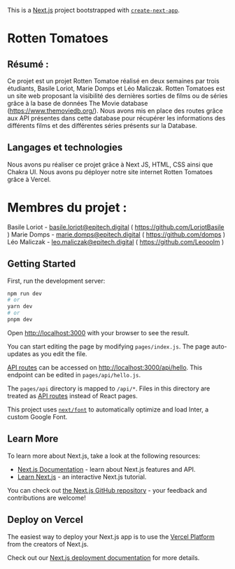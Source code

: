 This is a [Next.js](https://nextjs.org/) project bootstrapped with [`create-next-app`](https://github.com/vercel/next.js/tree/canary/packages/create-next-app).

# Rotten Tomatoes 

## Résumé : 
Ce projet est un projet Rotten Tomatoe réalisé en deux semaines par trois étudiants, Basile Loriot, Marie Domps et Léo Maliczak. 
Rotten Tomatoes est un site web proposant la visibilité	des dernières sorties de films ou de séries grâce à la base de données The Movie database (https://www.themoviedb.org/).
Nous avons mis en place des routes grâce aux API présentes dans cette database pour récupérer les informations des différents films et des différentes séries présents sur la Database. 



## Langages et technologies 
Nous avons pu réaliser ce projet grâce à Next JS, HTML, CSS ainsi que Chakra UI.
Nous avons pu déployer notre site internet Rotten Tomatoes grâce à Vercel.




# Membres du projet :
Basile Loriot - basile.loriot@epitech.digital ( https://github.com/LoriotBasile )
Marie Domps - marie.domps@epitech.digital ( https://github.com/domps )
Léo Maliczak - leo.maliczak@epitech.digital ( https://github.com/Leooolm )



## Getting Started

First, run the development server:

```bash
npm run dev
# or
yarn dev
# or
pnpm dev
```

Open [http://localhost:3000](http://localhost:3000) with your browser to see the result.

You can start editing the page by modifying `pages/index.js`. The page auto-updates as you edit the file.

[API routes](https://nextjs.org/docs/api-routes/introduction) can be accessed on [http://localhost:3000/api/hello](http://localhost:3000/api/hello). This endpoint can be edited in `pages/api/hello.js`.

The `pages/api` directory is mapped to `/api/*`. Files in this directory are treated as [API routes](https://nextjs.org/docs/api-routes/introduction) instead of React pages.

This project uses [`next/font`](https://nextjs.org/docs/basic-features/font-optimization) to automatically optimize and load Inter, a custom Google Font.

## Learn More

To learn more about Next.js, take a look at the following resources:

- [Next.js Documentation](https://nextjs.org/docs) - learn about Next.js features and API.
- [Learn Next.js](https://nextjs.org/learn) - an interactive Next.js tutorial.

You can check out [the Next.js GitHub repository](https://github.com/vercel/next.js/) - your feedback and contributions are welcome!

## Deploy on Vercel

The easiest way to deploy your Next.js app is to use the [Vercel Platform](https://vercel.com/new?utm_medium=default-template&filter=next.js&utm_source=create-next-app&utm_campaign=create-next-app-readme) from the creators of Next.js.

Check out our [Next.js deployment documentation](https://nextjs.org/docs/deployment) for more details.
